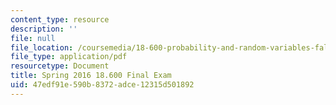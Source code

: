 ```yaml
---
content_type: resource
description: ''
file: null
file_location: /coursemedia/18-600-probability-and-random-variables-fall-2019/47edf91e590b8372adce12315d501892_MIT18_600F19_final_2016.pdf
file_type: application/pdf
resourcetype: Document
title: Spring 2016 18.600 Final Exam
uid: 47edf91e-590b-8372-adce-12315d501892
---
```

